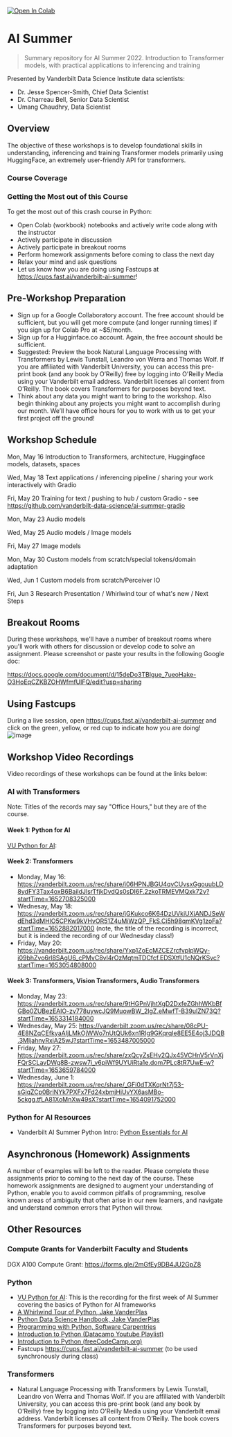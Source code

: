 [![Open In Colab](https://colab.research.google.com/assets/colab-badge.svg)](https://colab.research.google.com/github/vanderbilt-data-science/ai_summer)

# AI Summer
> Summary repository for AI Summer 2022. Introduction to Transformer models, with practical applications to inferencing and training

Presented by Vanderbilt Data Science Institute data scientists:
* Dr. Jesse Spencer-Smith, Chief Data Scientist
* Dr. Charreau Bell, Senior Data Scientist
* Umang Chaudhry, Data Scientist

## Overview
The objective of these workshops is to develop foundational skills in understanding, inferencing and training Transformer models primarily using HuggingFace, an extremely user-friendly API for transformers.  

### Course Coverage

### Getting the Most out of this Course
To get the most out of this crash course in Python:
* Open Colab (workbook) notebooks and actively write code along with the instructor
* Actively participate in discussion
* Actively participate in breakout rooms
* Perform homework assignments before coming to class the next day
* Relax your mind and ask questions
* Let us know how you are doing using Fastcups at https://cups.fast.ai/vanderbilt-ai-summer!

## Pre-Workshop Preparation

- Sign up for a Google Collaboratory account. The free account should be sufficient, but you will get more compute (and longer running times) if you sign up for Colab Pro at ~$5/month.
- Sign up for a Hugginface.co account. Again, the free account should be sufficient.
- Suggested: Preview the book Natural Language Processing with Transformers by Lewis Tunstall, Leandro von Werra and Thomas Wolf. If you are affiliated with Vanderbilt University, you can access this pre-print book (and any book by O’Reilly) free by logging into O'Reilly Media using your Vanderbilt email address. Vanderbilt licenses all content from O’Reilly. The book covers Transformers for purposes beyond text. 
- Think about any data you might want to bring to the workshop. Also begin thinking about any projects you might want to accomplish during our month. We’ll have office hours for you to work with us to get your first project off the ground!


## Workshop Schedule

Mon, May 16	Introduction to Transformers, architecture, Huggingface models, datasets, spaces

Wed, May 18	Text applications / inferencing pipeline / sharing your work interactively with Gradio

Fri, May 20	Training for text / pushing to hub / custom Gradio - see https://github.com/vanderbilt-data-science/ai-summer-gradio

Mon, May 23	Audio models

Wed, May 25	Audio models / Image models

Fri, May 27	Image models

Mon, May 30	Custom models from scratch/special tokens/domain adaptation

Wed, Jun 1	Custom models from scratch/Perceiver IO

Fri, Jun 3	Research Presentation / Whirlwind tour of what's new / Next Steps

## Breakout Rooms
During these workshops, we'll have a number of breakout rooms where you'll work with others for discussion or develop code to solve an assignment.  Please screenshot or paste your results in the following Google doc: 

https://docs.google.com/document/d/15deDo3TBlgue_7ueoHake-O3HoEqCZKBZOHWfmfUlFQ/edit?usp=sharing

## Using Fastcups
During a live session, open https://cups.fast.ai/vanderbilt-ai-summer and click on the green, yellow, or red cup to indicate how you are doing! 
![image](https://user-images.githubusercontent.com/5521243/167643293-42f5c9c0-8a8e-4ad7-8aaa-07878ad0b6a3.png)


## Workshop Video Recordings
Video recordings of these workshops can be found at the links below:

### AI with Transformers
Note: Titles of the records may say "Office Hours," but they are of the course.

#### Week 1: Python for AI
[VU Python for AI](https://github.com/vanderbilt-data-science/p4ai-essentials/):

#### Week 2: Transformers
- Monday, May 16: https://vanderbilt.zoom.us/rec/share/i06HPNJBGU4qvCUvsxGgouubLD8ydFY3Tax4oxB6BaildJlsrTfjkDvdQs0sDI6F.2zkoTRMEVMQxk72v?startTime=1652708325000
- Wednesay, May 18: https://vanderbilt.zoom.us/rec/share/jGKukco6K64DzUVkiUXjANDJSeWdEhd3dMHlO5CPKw9kVHvOR51Z4uMiWzQP_FkS.Ci5h98qmKVg1zoFa?startTime=1652882017000 (note, the title of the recording is incorrect, but it is indeed the recording of our Wednesday class!)
- Friday, May 20: https://vanderbilt.zoom.us/rec/share/Yxp1ZoEcMZCEZrcfvplpWQy-i09bhZvo6rl8SAgU6_cPMvC8vl4rOzMqtmTDCfcf.EDSXtfU1cNQrKSvc?startTime=1653054808000

#### Week 3: Transformers, Vision Transformers, Audio Transformers
- Monday, May 23: https://vanderbilt.zoom.us/rec/share/9tHGPnVjhtXgD2DxfeZGhhWKbBfGBo0ZUBezEAlO-zv778uywcJQ9MuowBW_2lgZ.eMwfT-B39ulZN73Q?startTime=1653314184000
- Wednesday, May 25: https://vanderbilt.zoom.us/rec/share/08cPU-4E8NZqCEfkyaAIjLMkOjWWo7nUtQUk6xn1RIg9GKqrqIe8EE5E4oj3JDQB.3MljahnyRxiA25wJ?startTime=1653487005000
- Friday, May 27: https://vanderbilt.zoom.us/rec/share/zxQcyZsEHv2QJx45VCHnV5rVnXjFQrSCLavDWg8B-zwsw7i_v6piWf9UYUiRta1e.dom7PLc8tR7UwE-w?startTime=1653659784000
- Wednesday, June 1: https://vanderbilt.zoom.us/rec/share/_GFi0dTXKqrNt7j53-sGiqZCp0BriNYk7PXFx7Fd24xbmjHiUvYX6asMBo-5ckgg.tfLA81XoMnXw49sX?startTime=1654091752000

### Python for AI Resources
- Vanderbilt AI Summer Python Intro: [Python Essentials for AI](https://github.com/vanderbilt-data-science/p4ai-essentials/)

## Asynchronous (Homework) Assignments
A number of examples will be left to the reader.  Please complete these assignments prior to coming to the next day of the course.  These homework assignments are designed to augment your understanding of Python, enable you to avoid common pitfalls of programming, resolve known areas of ambiguity that often arise in our new learners, and navigate and understand common errors that Python will throw.

## Other Resources

### Compute Grants for Vanderbilt Faculty and Students

DGX A100 Compute Grant: https://forms.gle/2mGfEy9DB4JU2GpZ8

### Python
- [VU Python for AI](https://github.com/vanderbilt-data-science/p4ai-essentials/): This is the recording for the first week of AI Summer covering the basics of Python for AI frameworks 
- [A Whirlwind Tour of Python, Jake VanderPlas](https://github.com/jakevdp/WhirlwindTourOfPython)
- [Python Data Science Handbook, Jake VanderPlas](https://github.com/jakevdp/PythonDataScienceHandbook)
- [Programming with Python, Software Carpentries](https://swcarpentry.github.io/python-novice-inflammation/)  
- [Introduction to Python (Datacamp Youtube Playlist)](https://www.youtube.com/watch?v=-Rf4fZDQ0yw&list=PLjgj6kdf_snaw8QnlhK5f3DzFDFKDU5f4)
- [Introduction to Python (freeCodeCamp.org)](https://www.youtube.com/watch?v=rfscVS0vtbw)
-  Fastcups https://cups.fast.ai/vanderbilt-ai-summer (to be used synchronously during class)

### Transformers
-  Natural Language Processing with Transformers by Lewis Tunstall, Leandro von Werra and Thomas Wolf. If you are affiliated with Vanderbilt University, you can access this pre-print book (and any book by O’Reilly) free by logging into O'Reilly Media using your Vanderbilt email address. Vanderbilt licenses all content from O’Reilly. The book covers Transformers for purposes beyond text. 



